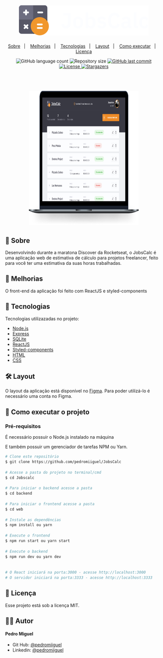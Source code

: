 <h1 align="center">
    <img alt="JobsCalc" title="JobsCalc" src=".github/logo.svg" color="#212529" />
</h1>

<p align="center">
  <a href="#-sobre">Sobre</a>&nbsp;&nbsp;&nbsp;|&nbsp;&nbsp;&nbsp;
  <a href="#-melhorias">Melhorias</a>&nbsp;&nbsp;&nbsp;|&nbsp;&nbsp;&nbsp;
  <a href="#-tecnologias">Tecnologias</a>&nbsp;&nbsp;&nbsp;|&nbsp;&nbsp;&nbsp;
  <a href="#-layout">Layout</a>&nbsp;&nbsp;&nbsp;|&nbsp;&nbsp;&nbsp;
  <a href="#-como-executar-o-projeto">Como executar</a>&nbsp;&nbsp;&nbsp;|&nbsp;&nbsp;&nbsp;
  <a href="#-licença">Licença</a>
</p>

<p align="center">
  <img alt="GitHub language count" src="https://img.shields.io/github/languages/count/pedromiiguel/JobsCalc?color=%2304D361">

  <img alt="Repository size" src="https://img.shields.io/github/repo-size/pedromiiguel/JobsCalc">
	
  
  <a href="https://github.com/pedromiiguel/JobsCalc/commits/master">
    <img alt="GitHub last commit" src="https://img.shields.io/github/last-commit/pedromiiguel/JobsCalc">
  </a>

   <a href="https://github.com/pedromiiguel/JobsCalc/stargazers">
    <img alt="License" src="https://img.shields.io/github/license/pedromiiguel/JobsCalc">
  </a>

   <a href="https://github.com/pedromiiguel/JobsCalc/blob/main/LICENSE">
    <img alt="Stargazers" src="https://img.shields.io/github/stars/pedromiiguel/JobsCalc?style=social">
  </a>
</p>

<br/>

<h1 align="center">
    <img alt="JobsCalc" title="JobsCalc" src=".github/jobscalc.png" width="70%" height="430px"/>
</h1>

## 🔖 Sobre

Desenvolvindo durante a maratona Discover da Rocketseat, o JobsCalc é uma aplicação web de estimativa de cálculo para projetos freelancer, feito para você ter uma estimativa da suas horas trabalhadas.

## :pushpin: Melhorias

O front-end da aplicação foi feito com ReactJS e styled-components

## 🚀 Tecnologias

Tecnologias utilizazadas no projeto:

- [Node.js](https://nodejs.org/en/)
- [Express](https://expressjs.com/pt-br/)
- [SQLite](https://www.sqlite.org/index.html)
- [ReactJS](https://pt-br.reactjs.org/)
- [Styled-components](https://styled-components.com/)
- [HTML](https://developer.mozilla.org/pt-BR/docs/Web/HTML)
- [CSS](https://developer.mozilla.org/pt-BR/docs/Web/CSS)

## 🛠 Layout

O layout da aplicação está disponível no [Figma](https://www.figma.com/file/s4fytPFbDiSkv4GPSfKaLE/Jobs-Planning-%2301). Para poder utilizá-lo é necessário uma conta no Figma.

## 🔧 Como executar o projeto

### Pré-requisitos

<p> É necessário possuir o Node.js instalado na máquina </p>
<p>E também possuir um gerenciador de tarefas NPM ou Yarn.</p>

```bash
# Clone este repositório
$ git clone https://github.com/pedromiiguel/JobsCalc

# Acesse a pasta do projeto no terminal/cmd
$ cd Jobscalc

# Para iniciar o backend acesse a pasta
$ cd backend

# Para iniciar o frontend acesse a pasta
$ cd web

# Instale as dependências
$ npm install ou yarn

# Execute o frontend
$ npm run start ou yarn start

# Execute o backend
$ npm run dev ou yarn dev


# O React iniciará na porta:3000 - acesse http://localhost:3000
# O servidor iniciará na porta:3333 - acesse http://localhost:3333

```

## 📝 Licença

Esse projeto está sob a licença MIT.

## :man_astronaut: Autor

#### Pedro Miguel

- Git Hub: <a href="https://github.com/pedromiiguel" target='_blanck' >@pedromiiguel</a>
- Linkedin: <a href="https://www.linkedin.com/in/pedro-miiguel" target='_blanck' >@pedromiiguel</a>
